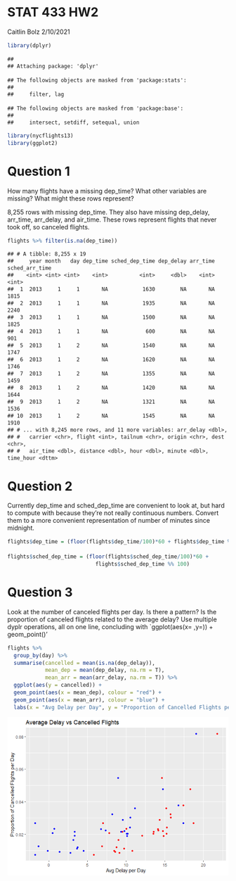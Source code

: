 STAT 433 HW2
================
Caitlin Bolz
2/10/2021





``` r
library(dplyr)
```

    ## 
    ## Attaching package: 'dplyr'

    ## The following objects are masked from 'package:stats':
    ## 
    ##     filter, lag

    ## The following objects are masked from 'package:base':
    ## 
    ##     intersect, setdiff, setequal, union

``` r
library(nycflights13)
library(ggplot2)
```

# Question 1

How many flights have a missing dep\_time? What other variables are
missing? What might these rows represent?

8,255 rows with missing dep\_time. They also have missing dep\_delay,
arr\_time, arr\_delay, and air\_time. These rows represent flights that
never took off, so canceled flights.

``` r
flights %>% filter(is.na(dep_time))
```

    ## # A tibble: 8,255 x 19
    ##     year month   day dep_time sched_dep_time dep_delay arr_time sched_arr_time
    ##    <int> <int> <int>    <int>          <int>     <dbl>    <int>          <int>
    ##  1  2013     1     1       NA           1630        NA       NA           1815
    ##  2  2013     1     1       NA           1935        NA       NA           2240
    ##  3  2013     1     1       NA           1500        NA       NA           1825
    ##  4  2013     1     1       NA            600        NA       NA            901
    ##  5  2013     1     2       NA           1540        NA       NA           1747
    ##  6  2013     1     2       NA           1620        NA       NA           1746
    ##  7  2013     1     2       NA           1355        NA       NA           1459
    ##  8  2013     1     2       NA           1420        NA       NA           1644
    ##  9  2013     1     2       NA           1321        NA       NA           1536
    ## 10  2013     1     2       NA           1545        NA       NA           1910
    ## # ... with 8,245 more rows, and 11 more variables: arr_delay <dbl>,
    ## #   carrier <chr>, flight <int>, tailnum <chr>, origin <chr>, dest <chr>,
    ## #   air_time <dbl>, distance <dbl>, hour <dbl>, minute <dbl>, time_hour <dttm>

# Question 2

Currently dep\_time and sched\_dep\_time are convenient to look at, but
hard to compute with because they’re not really continuous numbers.
Convert them to a more convenient representation of number of minutes
since midnight.

``` r
flights$dep_time = (floor(flights$dep_time/100)*60 + flights$dep_time %% 100)

flights$sched_dep_time = (floor(flights$sched_dep_time/100)*60 + 
                            flights$sched_dep_time %% 100)
```

# Question 3

Look at the number of canceled flights per day. Is there a pattern? Is
the proportion of canceled flights related to the average delay? Use
multiple dyplr operations, all on one line, concluding with
\`ggplot(aes(x= ,y=)) + geom\_point()’

``` r
flights %>%
  group_by(day) %>%
  summarise(cancelled = mean(is.na(dep_delay)),
            mean_dep = mean(dep_delay, na.rm = T),
            mean_arr = mean(arr_delay, na.rm = T)) %>%
  ggplot(aes(y = cancelled)) +
  geom_point(aes(x = mean_dep), colour = "red") +
  geom_point(aes(x = mean_arr), colour = "blue") +
  labs(x = "Avg Delay per Day", y = "Proportion of Cancelled Flights per Day", title = "Average Delay vs Cancelled Flights")
```

![](STAT433-HW2_files/figure-gfm/unnamed-chunk-4-1.png)<!-- -->
